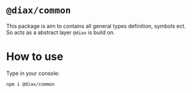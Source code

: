 # `@diax/common`

This package is aim to contains all general types definition, symbols ect. <br/>
So acts as a abstract layer `@diax` is build on.

# How to use

Type in your console:

`npm i @diax/common`
